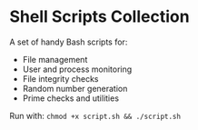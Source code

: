 
# Shell Scripts Collection

A set of handy Bash scripts for:

- File management
- User and process monitoring
- File integrity checks
- Random number generation
- Prime checks and utilities

Run with: `chmod +x script.sh && ./script.sh`

